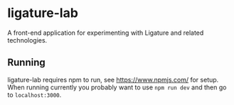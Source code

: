 # ligature-lab
A front-end application for experimenting with Ligature and related technologies.

## Running
ligature-lab requires npm to run, see https://www.npmjs.com/ for setup.
When running currently you probably want to use `npm run dev` and then go to `localhost:3000`.
